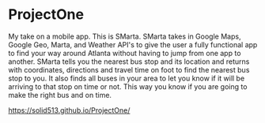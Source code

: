 # ProjectOne
My take on a mobile app.
This is SMarta. SMarta takes in Google Maps, Google Geo, Marta, and Weather API's to give the user a fully functional app
to find your way around Atlanta without having to jump from one app to another. SMarta tells you the nearest bus stop and its location and returns with coordinates, directions and travel time on foot to find the nearest bus stop to you. It also finds all buses in your area to let you know if it will be arriving to that stop on time or not. This way you know if you are going to make the right bus and on time.

https://solid513.github.io/ProjectOne/
